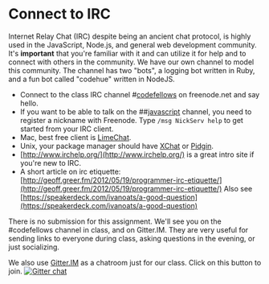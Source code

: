 # Connect to IRC

Internet Relay Chat (IRC) despite being an ancient chat protocol, is highly
 used in the JavaScript, Node.js, and general web development community. It's
 __important__ that you're familiar with it and can utilize it for help and to 
 connect with others in the community. We have our own channel to model this 
 community. The channel has two "bots", a logging bot written in Ruby, and a fun
 bot called "codehue" written in NodeJS.
 
  * Connect to the class IRC channel #[codefellows](http://webchat.freenode.net/?channels=%23codefellows&uio=d4)
  on freenode.net and say hello.
  * If you want to be able to talk on the ##[javascript](http://webchat.freenode.net/?channels=%23%23javascript&uio=d4)
   channel, you need to register a nickname with Freenode. Type
    `/msg NickServ help` to get started from your IRC client.
  * Mac, best free client is [LimeChat](http://limechat.net/mac/). 
  * Unix, your package manager should have [XChat](http://xchat.org/) or
   [Pidgin](http://www.pidgin.im/). 
  * [http://www.irchelp.org/](http://www.irchelp.org/) is a great intro site if
 you're new to IRC.
  * A short article on irc etiquette: [http://geoff.greer.fm/2012/05/19/programmer-irc-etiquette/](http://geoff.greer.fm/2012/05/19/programmer-irc-etiquette/) Also see
 [https://speakerdeck.com/ivanoats/a-good-question](https://speakerdeck.com/ivanoats/a-good-question)

There is no submission for this assignment. We'll see you on the #codefellows
channel in class, and on Gitter.IM. They are very useful for sending links to
everyone during class, asking questions in the evening, or just socializing.

We also use [Gitter.IM](https://badges.gitter.im/codefellows/sea-b15-javascript.png) 
as a chatroom just for our class. Click on this button to join.
[![Gitter chat](https://badges.gitter.im/codefellows/sea-b15-javascript.png)](https://gitter.im/codefellows/sea-b15-javascript)
